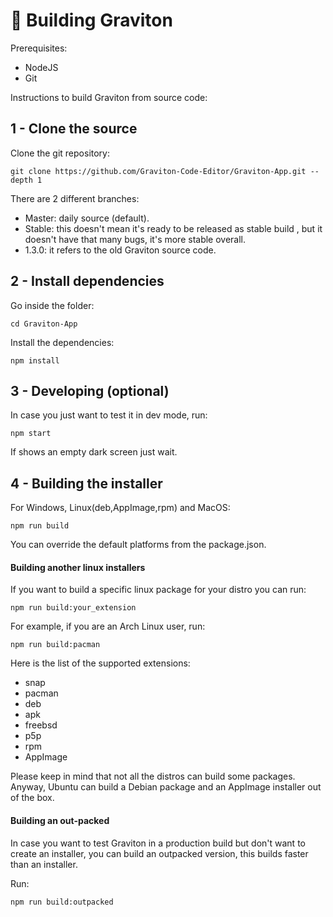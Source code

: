 # 🦾 Building Graviton

Prerequisites:

- NodeJS
- Git

Instructions to build Graviton from source code:

## 1 - Clone the source

Clone the git repository:

```shell
git clone https://github.com/Graviton-Code-Editor/Graviton-App.git --depth 1
```

There are 2 different branches:

- Master: daily source (default).
- Stable: this doesn't mean it's ready to be released as stable build , but it doesn't have that many bugs, it's more stable overall.
- 1.3.0: it refers to the old Graviton source code.

## 2 - Install dependencies

Go inside the folder:

```shell
cd Graviton-App
```

Install the dependencies:

```shell
npm install
```

## 3 - Developing (optional)

In case you just want to test it in dev mode, run:

```shell
npm start
```

If shows an empty dark screen just wait.

## 4 - Building the installer

For Windows, Linux(deb,AppImage,rpm) and MacOS:

```shell
npm run build
```

You can override the default platforms from the package.json.

#### Building another linux installers

If you want to build a specific linux package for your distro you can run:

```shell
npm run build:your_extension
```

For example, if you are an Arch Linux user, run:

```shell
npm run build:pacman
```

Here is the list of the supported extensions:

- snap
- pacman
- deb
- apk
- freebsd
- p5p
- rpm
- AppImage

Please keep in mind that not all the distros can build some packages. Anyway, Ubuntu can build a Debian package and an AppImage installer out of the box.

#### Building an out-packed

In case you want to test Graviton in a production build but don't want to create an installer, you can build an outpacked version, this builds faster than an installer.

Run:

```shell
npm run build:outpacked
```
